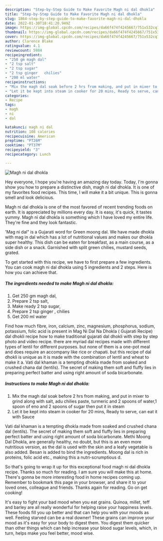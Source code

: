 ```yaml
---
description: "Step-by-Step Guide to Make Favorite Magh ni dal dhokla"
title: "Step-by-Step Guide to Make Favorite Magh ni dal dhokla"
slug: 1864-step-by-step-guide-to-make-favorite-magh-ni-dal-dhokla
date: 2022-01-30T18:41:20.949Z
image: https://img-global.cpcdn.com/recipes/da66f474f4245667/751x532cq70/magh-ni-dal-dhokla-recipe-main-photo.jpg
thumbnail: https://img-global.cpcdn.com/recipes/da66f474f4245667/751x532cq70/magh-ni-dal-dhokla-recipe-main-photo.jpg
cover: https://img-global.cpcdn.com/recipes/da66f474f4245667/751x532cq70/magh-ni-dal-dhokla-recipe-main-photo.jpg
author: Clarence Blake
ratingvalue: 4.1
reviewcount: 5984
recipeingredient:
- "250 gm magh dal"
- "2 tsp salt"
- "2 tsp sugar"
- "2 tsp ginger   chilies"
- "200 ml water"
recipeinstructions:
- "Mix the magh dal soak before 2 hrs from making, and put in mixer to grind along with salt, adu chilies paste, turmeric and 2 spoons of water,1 spoon of eno and 2 spoons of sugar then put it in steam"
- "Let it be kept into steam in cooker for 20 mins, Ready to serve, can eat it with Sauce"
categories:
- Recipe
tags:
- magh
- ni
- dal

katakunci: magh ni dal 
nutrition: 108 calories
recipecuisine: American
preptime: "PT26M"
cooktime: "PT37M"
recipeyield: "3"
recipecategory: Lunch

---
```



![Magh ni dal dhokla](https://img-global.cpcdn.com/recipes/da66f474f4245667/751x532cq70/magh-ni-dal-dhokla-recipe-main-photo.jpg)

Hey everyone, I hope you're having an amazing day today. Today, I'm gonna show you how to prepare a distinctive dish, magh ni dal dhokla. It is one of my favorites food recipes. This time, I will make it a bit unique. This is gonna smell and look delicious.

Magh ni dal dhokla is one of the most favored of recent trending foods on earth. It is appreciated by millions every day. It is easy, it's quick, it tastes yummy. Magh ni dal dhokla is something which I have loved my entire life. They're fine and they look fantastic.

&#39;Mag ni dal&#34; is a Gujarati word for Green moong dal. We have made dhokla with mag in dal which has a lot of nutritional values and makes our dhokla super healthy. This dish can be eaten for breakfast, as a main course, as a side dish or a snack. Garnished with split green chilies, mustard seeds, grated.


To get started with this recipe, we have to first prepare a few ingredients. You can cook magh ni dal dhokla using 5 ingredients and 2 steps. Here is how you can achieve that.

<!--inarticleads1-->

##### The ingredients needed to make Magh ni dal dhokla:

1. Get 250 gm magh dal,
1. Prepare 2 tsp salt,
1. Make ready 2 tsp sugar,
1. Prepare 2 tsp ginger  , chilies
1. Get 200 ml water


Find how much fibre, iron, calcium, zinc, magnesium, phosphorus, sodium, potassium, folic acid is present in Mag Ni Dal Na Dhokla ( Gujarati Recipe) dal dhokli recipe how to make traditional gujarati dal dhokli with step by step photo and video recipe. there are myriad dal recipes made with different types of lentil for different purposes. but none of them is a one-pot meal and does require an accompany like rice or chapati. but this recipe of dal dhokli is unique as it is made with the combination of lentil and wheat to make it a. Vati dal khaman is a tempting dhokla made from soaked and crushed chana dal (lentils). The secret of making them soft and fluffy lies in preparing perfect batter and using right amount of soda bicarbonate. 

<!--inarticleads2-->

##### Instructions to make Magh ni dal dhokla:

1. Mix the magh dal soak before 2 hrs from making, and put in mixer to grind along with salt, adu chilies paste, turmeric and 2 spoons of water,1 spoon of eno and 2 spoons of sugar then put it in steam
1. Let it be kept into steam in cooker for 20 mins, Ready to serve, can eat it with Sauce


Vati dal khaman is a tempting dhokla made from soaked and crushed chana dal (lentils). The secret of making them soft and fluffy lies in preparing perfect batter and using right amount of soda bicarbonate. Methi Moong Dal Dhokla, are generally healthy, no doubt, but this is an even more nutritious version, as the dal is used with the skin and a leafy vegetable is also added. Besan is added to bind the ingredients. Moong dal is rich in proteins, folic acid etc., making this a nutri-scrumptious d. 

So that's going to wrap it up for this exceptional food magh ni dal dhokla recipe. Thanks so much for reading. I am sure you will make this at home. There's gonna be more interesting food in home recipes coming up. Remember to bookmark this page in your browser, and share it to your loved ones, colleague and friends. Thanks again for reading. Go on get cooking!

It's easy to fight your bad mood when you eat grains. Quinoa, millet, teff and barley are all really wonderful for helping raise your happiness levels. These foods fill you up better and that can help you with your moods as well. Feeling starved can be a real downer! These grains can improve your mood as it's easy for your body to digest them. You digest them quicker than other things which can help increase your blood sugar levels, which, in turn, helps make you feel better, mood wise.
